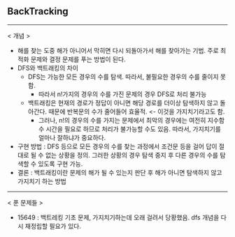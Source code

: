 ## BackTracking

---

< 개념 >

- 해를 찾는 도중 해가 아니어서 막히면 다시 되돌아가서 해를 찾아가는 기법. 주로 최적화 문제와 결정 문제를 푸는 방법이 된다.
- DFS와 백트래킹의 차이
  - DFS는 가능한 모든 경우의 수를 탐색. 따라서, 불필요한 경우의 수를 줄이지 못함.
    - 따라서 n!가지의 경우의 수를 가진 문제의 경우 DFS로 처리 불가능
  - 백트래킹은 현재의 경로가 정답이 아니면 해당 경로를 더이상 탐색하지 않고 돌아간다. 때문에 반복문의 수가 줄어들어 효율적. <- 이것을 가지치기라고도 함.
    - 그러나, n!의 경우의 수를 가지는 문제에서 최악의 경우에는 여전히 지수함수 시간을 필요로 하므로 처리가 불가능할 수도 있음. 따라서, 가지치기를 얼마나 잘하냐가 중요하다.
- 구현 방법 : DFS 등으로 모든 경우의 수를 찾는 과정에서 조건문 등을 걸어 답이 절대로 될 수 없는 상황을 정의. 그러한 상황의 경우 탐색 중지 후 다른 경우의 수를 탐색할 수 있도록 구현 가능.
- 결론 : 백트래킹이란 문제의 해가 될 수 있는지 판단 후 해가 아니면 탐색하지 않고 가지치기 하는 방법

---

< 푼 문제들 >

- 15649 : 백트레킹 기초 문제, 가지치기하는데 오래 걸려서 당황했음. dfs 개념을 다시 재정립할 필요가 있다.
